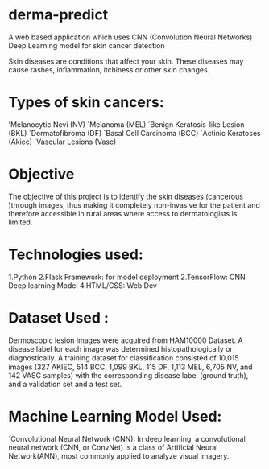 # derma-predict
A web based application which uses CNN (Convolution Neural Networks) Deep Learning model for skin cancer detection


Skin diseases are conditions that affect your skin. These diseases may cause rashes, inflammation, itchiness or other skin changes.

  # Types of skin cancers:
'Melanocytic Nevi (NV)
´Melanoma (MEL)
´Benign Keratosis-like Lesion (BKL)
´Dermatofibroma (DF)
´Basal Cell Carcinoma (BCC)
´Actinic Keratoses (Akiec)
´Vascular Lesions (Vasc)


# Objective
The objective of this project is to identify the skin diseases (cancerous )through
 images, thus making it completely non-invasive for the patient and therefore accessible in rural areas where access to dermatologists is limited.


# Technologies used:
1.Python
2.Flask Framework: for model deployment
2.TensorFlow: CNN Deep  learning Model 
4.HTML/CSS: Web Dev

# Dataset Used :
Dermoscopic lesion images were acquired from HAM10000 Dataset. A disease label for each image was determined histopathologically or diagnostically. A training dataset for classiﬁcation consisted of 10,015 images (327 AKIEC, 514 BCC, 1,099 BKL, 115 DF, 1,113 MEL, 6,705 NV, and 142 VASC samples) with the corresponding disease label (ground truth), and a validation set and a test set.


# Machine Learning Model Used:
´Convolutional Neural  Network (CNN):
In deep learning, a convolutional neural network (CNN, or ConvNet) is a class of Artificial Neural Network(ANN), most commonly applied to analyze visual imagery. 
